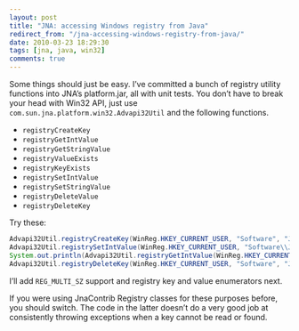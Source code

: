```yaml
---
layout: post
title: "JNA: accessing Windows registry from Java"
redirect_from: "/jna-accessing-windows-registry-from-java/"
date: 2010-03-23 18:29:30
tags: [jna, java, win32]
comments: true
---
```

Some things should just be easy. I’ve committed a bunch of registry utility functions into JNA’s platform.jar, all with unit tests. You don’t have to break your head with Win32 API, just use `com.sun.jna.platform.win32.Advapi32Util` and the following functions.

- `registryCreateKey`
- `registryGetIntValue`
- `registryGetStringValue`
- `registryValueExists`
- `registryKeyExists`
- `registrySetIntValue`
- `registrySetStringValue`
- `registryDeleteValue`
- `registryDeleteKey`

Try these:

```java
Advapi32Util.registryCreateKey(WinReg.HKEY_CURRENT_USER, "Software", "JNA");
Advapi32Util.registrySetIntValue(WinReg.HKEY_CURRENT_USER, "Software\\JNA", "IntValue", 42);
System.out.println(Advapi32Util.registryGetIntValue(WinReg.HKEY_CURRENT_USER, "Software\\JNA", "IntValue"));
Advapi32Util.registryDeleteKey(WinReg.HKEY_CURRENT_USER, "Software", "JNA");
```

I’ll add `REG_MULTI_SZ` support and registry key and value enumerators next.

If you were using JnaContrib Registry classes for these purposes before, you should switch. The code in the latter doesn’t do a very good job at consistently throwing exceptions when a key cannot be read or found.
